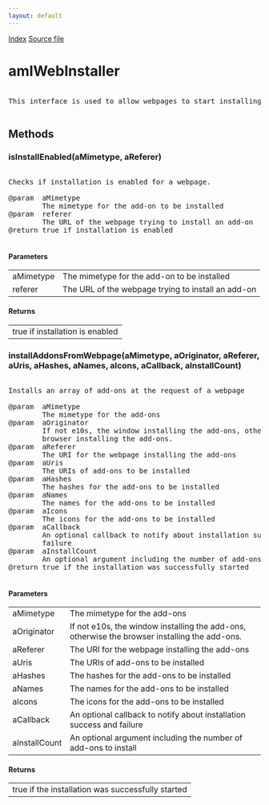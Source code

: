 ```yaml
---
layout: default
---
```

<div id='links'><a href="../index.html">Index</a>
<a href="http://dxr.mozilla.org/mozilla-central/source/toolkit/mozapps/extensions/amIWebInstaller.idl">Source file</a>
</div>

# amIWebInstaller #
<pre>  
This interface is used to allow webpages to start installing add-ons.  
  
</pre>
## Methods ##

### isInstallEnabled(aMimetype, aReferer) ###
<pre>  
Checks if installation is enabled for a webpage.  
  
@param  aMimetype  
        The mimetype for the add-on to be installed  
@param  referer  
        The URL of the webpage trying to install an add-on  
@return true if installation is enabled  
  
</pre>
#### Parameters ####

<table>

<tr>
<td>aMimetype</td>
<td>        The mimetype for the add-on to be installed  
</td>
</tr>

<tr>
<td>referer</td>
<td>        The URL of the webpage trying to install an add-on  
</td>
</tr>

</table>

#### Returns ####

<table>

<tr>
<td>true if installation is enabled  
</td>
</tr>

</table>

### installAddonsFromWebpage(aMimetype, aOriginator, aReferer, aUris, aHashes, aNames, aIcons, aCallback, aInstallCount) ###
<pre>  
Installs an array of add-ons at the request of a webpage  
  
@param  aMimetype  
        The mimetype for the add-ons  
@param  aOriginator  
        If not e10s, the window installing the add-ons, otherwise the  
        browser installing the add-ons.  
@param  aReferer  
        The URI for the webpage installing the add-ons  
@param  aUris  
        The URIs of add-ons to be installed  
@param  aHashes  
        The hashes for the add-ons to be installed  
@param  aNames  
        The names for the add-ons to be installed  
@param  aIcons  
        The icons for the add-ons to be installed  
@param  aCallback  
        An optional callback to notify about installation success and  
        failure  
@param  aInstallCount  
        An optional argument including the number of add-ons to install  
@return true if the installation was successfully started  
  
</pre>
#### Parameters ####

<table>

<tr>
<td>aMimetype</td>
<td>        The mimetype for the add-ons  
</td>
</tr>

<tr>
<td>aOriginator</td>
<td>        If not e10s, the window installing the add-ons, otherwise the  
        browser installing the add-ons.  
</td>
</tr>

<tr>
<td>aReferer</td>
<td>        The URI for the webpage installing the add-ons  
</td>
</tr>

<tr>
<td>aUris</td>
<td>        The URIs of add-ons to be installed  
</td>
</tr>

<tr>
<td>aHashes</td>
<td>        The hashes for the add-ons to be installed  
</td>
</tr>

<tr>
<td>aNames</td>
<td>        The names for the add-ons to be installed  
</td>
</tr>

<tr>
<td>aIcons</td>
<td>        The icons for the add-ons to be installed  
</td>
</tr>

<tr>
<td>aCallback</td>
<td>        An optional callback to notify about installation success and  
        failure  
</td>
</tr>

<tr>
<td>aInstallCount</td>
<td>        An optional argument including the number of add-ons to install  
</td>
</tr>

</table>

#### Returns ####

<table>

<tr>
<td>true if the installation was successfully started  
</td>
</tr>

</table>
